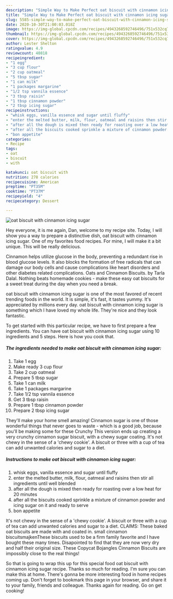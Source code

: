 ```yaml
---
description: "Simple Way to Make Perfect oat biscuit with cinnamon icing sugar"
title: "Simple Way to Make Perfect oat biscuit with cinnamon icing sugar"
slug: 5585-simple-way-to-make-perfect-oat-biscuit-with-cinnamon-icing-sugar
date: 2020-10-30T21:00:03.018Z
image: https://img-global.cpcdn.com/recipes/4943268592746496/751x532cq70/oat-biscuit-with-cinnamon-icing-sugar-recipe-main-photo.jpg
thumbnail: https://img-global.cpcdn.com/recipes/4943268592746496/751x532cq70/oat-biscuit-with-cinnamon-icing-sugar-recipe-main-photo.jpg
cover: https://img-global.cpcdn.com/recipes/4943268592746496/751x532cq70/oat-biscuit-with-cinnamon-icing-sugar-recipe-main-photo.jpg
author: Lester Shelton
ratingvalue: 4.9
reviewcount: 40818
recipeingredient:
- "1 egg"
- "3 cup flour"
- "2 cup oatmeal"
- "5 tbsp sugar"
- "1 can milk"
- "1 packages margarine"
- "1/2 tsp vannila essence"
- "3 tbsp raisin"
- "1 tbsp cinnamon powder"
- "2 tbsp icing sugar"
recipeinstructions:
- "whisk eggs, vanilla essence and sugar until fluffy"
- "enter the melted butter, milk, flour, oatmeal and raisins then stir all ingredients until well blended"
- "after all the dough is mixed then ready for roasting over a low heat for 20 minutes"
- "after all the biscuits cooked sprinkle a mixture of cinnamon powder and icing sugar on it and ready to serve"
- "bon appetite"
categories:
- Recipe
tags:
- oat
- biscuit
- with

katakunci: oat biscuit with 
nutrition: 278 calories
recipecuisine: American
preptime: "PT35M"
cooktime: "PT37M"
recipeyield: "4"
recipecategory: Dessert

---
```



![oat biscuit with cinnamon icing sugar](https://img-global.cpcdn.com/recipes/4943268592746496/751x532cq70/oat-biscuit-with-cinnamon-icing-sugar-recipe-main-photo.jpg)

Hey everyone, it is me again, Dan, welcome to my recipe site. Today, I will show you a way to prepare a distinctive dish, oat biscuit with cinnamon icing sugar. One of my favorites food recipes. For mine, I will make it a bit unique. This will be really delicious.

Cinnamon helps utilize glucose in the body, preventing a redundant rise in blood glucose levels. It also blocks the formation of free radicals that can damage our body cells and cause complications like heart disorders and other diabetes related complications. Oats and Cinnamon Biscuits. by Tarla Dalal. Nothing beats homemade cookies - make these easy oat biscuits for a sweet treat during the day when you need a break.

oat biscuit with cinnamon icing sugar is one of the most favored of recent trending foods in the world. It is simple, it's fast, it tastes yummy. It's appreciated by millions every day. oat biscuit with cinnamon icing sugar is something which I have loved my whole life. They're nice and they look fantastic.


To get started with this particular recipe, we have to first prepare a few ingredients. You can have oat biscuit with cinnamon icing sugar using 10 ingredients and 5 steps. Here is how you cook that.

<!--inarticleads1-->

##### The ingredients needed to make oat biscuit with cinnamon icing sugar:

1. Take 1 egg
1. Make ready 3 cup flour
1. Take 2 cup oatmeal
1. Prepare 5 tbsp sugar
1. Take 1 can milk
1. Take 1 packages margarine
1. Take 1/2 tsp vannila essence
1. Get 3 tbsp raisin
1. Prepare 1 tbsp cinnamon powder
1. Prepare 2 tbsp icing sugar


They&#39;ll make your home smell amazing! Cinnamon sugar is one of those wonderful things that never goes to waste - which is a good job, because you&#39;ll be making some for these Crunchy This version ends up creating a very crunchy cinnamon sugar biscuit, with a chewy sugar coating. It&#39;s not chewy in the sense of a &#39;chewy cookie&#39;. A biscuit or three with a cup of tea can add unwanted calories and sugar to a diet. 

<!--inarticleads2-->

##### Instructions to make oat biscuit with cinnamon icing sugar:

1. whisk eggs, vanilla essence and sugar until fluffy
1. enter the melted butter, milk, flour, oatmeal and raisins then stir all ingredients until well blended
1. after all the dough is mixed then ready for roasting over a low heat for 20 minutes
1. after all the biscuits cooked sprinkle a mixture of cinnamon powder and icing sugar on it and ready to serve
1. bon appetite


It&#39;s not chewy in the sense of a &#39;chewy cookie&#39;. A biscuit or three with a cup of tea can add unwanted calories and sugar to a diet. CLAIMS: These baked oat biscuits are made with and coated in. small cinnamon biscuitsmajkenThese biscuits used to be a firm family favorite and I have bought these many times. Disapointed to find that they are now very dry and half their original size. These Copycat Bojangles Cinnamon Biscuits are impossibly close to the real things! 

So that is going to wrap this up for this special food oat biscuit with cinnamon icing sugar recipe. Thanks so much for reading. I'm sure you can make this at home. There's gonna be more interesting food in home recipes coming up. Don't forget to bookmark this page in your browser, and share it to your family, friends and colleague. Thanks again for reading. Go on get cooking!
